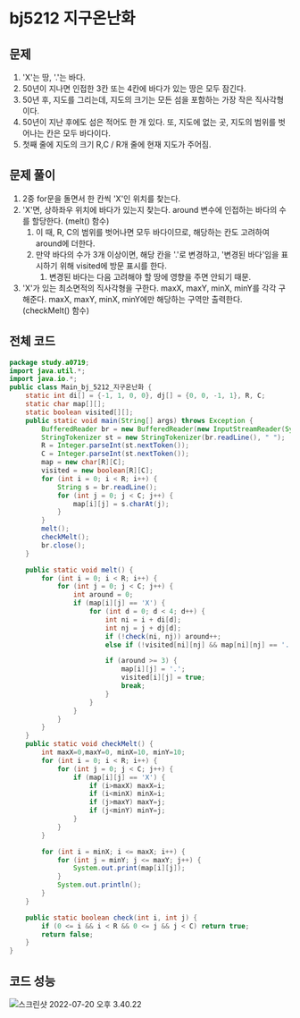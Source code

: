 # bj5212 지구온난화

## 문제

1. 'X'는 땅, '.'는 바다.
2. 50년이 지나면 인접한 3칸 또는 4칸에 바다가 있는 땅은 모두 잠긴다.
3. 50년 후, 지도를 그리는데, 지도의 크기는 모든 섬을 포함하는 가장 작은 직사각형이다.
4. 50년이 지난 후에도 섬은 적어도 한 개 있다. 또, 지도에 없는 곳, 지도의 범위를 벗어나는 칸은 모두 바다이다.
5. 첫째 줄에 지도의 크기 R,C / R개 줄에 현재 지도가 주어짐.

## 문제 풀이

1. 2중 for문을 돌면서 한 칸씩 'X'인 위치를 찾는다. 
2. 'X'면, 상하좌우 위치에 바다가 있는지 찾는다. around 변수에 인접하는 바다의 수를 할당한다. (melt() 함수)
   1. 이 때, R, C의 범위를 벗어나면 모두 바다이므로, 해당하는 칸도 고려하여 around에 더한다. 
   2. 만약 바다의 수가 3개 이상이면,  해당 칸을 '.'로 변경하고, '변경된 바다'임을 표시하기 위해 visited에 방문 표시를 한다.
      1. 변경된 바다는 다음 고려해야 할 땅에 영향을 주면 안되기 때문.
3. 'X'가 있는 최소면적의 직사각형을 구한다. maxX, maxY, minX, minY를 각각 구해준다. maxX, maxY, minX, minY에만 해당하는 구역만 출력한다.  (checkMelt() 함수)

## 전체 코드

```java
package study.a0719;
import java.util.*;
import java.io.*;
public class Main_bj_5212_지구온난화 {
    static int di[] = {-1, 1, 0, 0}, dj[] = {0, 0, -1, 1}, R, C;
    static char map[][];
    static boolean visited[][];
    public static void main(String[] args) throws Exception {
        BufferedReader br = new BufferedReader(new InputStreamReader(System.in));
        StringTokenizer st = new StringTokenizer(br.readLine(), " ");
        R = Integer.parseInt(st.nextToken());
        C = Integer.parseInt(st.nextToken());
        map = new char[R][C];
        visited = new boolean[R][C];
        for (int i = 0; i < R; i++) {
            String s = br.readLine();
            for (int j = 0; j < C; j++) {
                map[i][j] = s.charAt(j);
            }
        }
        melt();
        checkMelt();
        br.close();
    }

    public static void melt() {
        for (int i = 0; i < R; i++) {
            for (int j = 0; j < C; j++) {
                int around = 0;
                if (map[i][j] == 'X') {
                    for (int d = 0; d < 4; d++) {
                        int ni = i + di[d];
                        int nj = j + dj[d];
                        if (!check(ni, nj)) around++;
                        else if (!visited[ni][nj] && map[ni][nj] == '.') around++;

                        if (around >= 3) {
                            map[i][j] = '.';
                            visited[i][j] = true;
                            break;
                        }
                    }
                }
            }
        }
    }
    public static void checkMelt() {
        int maxX=0,maxY=0, minX=10, minY=10;
        for (int i = 0; i < R; i++) {
            for (int j = 0; j < C; j++) {
                if (map[i][j] == 'X') {
                    if (i>maxX) maxX=i;
                    if (i<minX) minX=i;
                    if (j>maxY) maxY=j;
                    if (j<minY) minY=j;
                }
            }
        }

        for (int i = minX; i <= maxX; i++) {
            for (int j = minY; j <= maxY; j++) {
                System.out.print(map[i][j]);
            }
            System.out.println();
        }
    }

    public static boolean check(int i, int j) {
        if (0 <= i && i < R && 0 <= j && j < C) return true;
        return false;
    }
}
```

## 코드 성능

![스크린샷 2022-07-20 오후 3.40.22](http://drive.google.com/uc?export=view&id=1zqXbGsDx3PFFaGddnKpeMZMgQ8M8eQfv)
